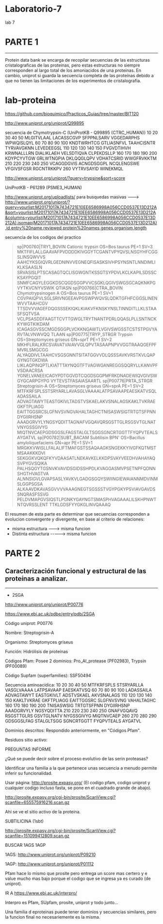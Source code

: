# Laboratorio-7
lab 7



# PARTE 1



----



Protein data bank se encarga de recopilar secuencias de las estructuras cristalograficas de las proteinas, pero estas estructuras no siempre corresponden al largo total de los amoniacidos de una proteinas. En cambio, uniprot si guarda la secuencia completa de las proteínas debido a que no tienen las limitaciones de los experimentos de cristalografía.



# lab-proteina

https://github.com/bioquimico/Practicos_Guias/tree/master/BIT120

http://www.uniprot.org/uniprot/Q99895


secuencia de Chymotrypsin-C (UniProtKB - Q99895 (CTRC_HUMAN))
        10         20         30         40         50
MLGITVLAAL LACASSCGVP SFPPNLSARV VGGEDARPHS WPWQISLQYL 
        60         70         80         90        100
KNDTWRHTCG GTLIASNFVL TAAHCISNTR TYRVAVGKNN LEVEDEEGSL 
       110        120        130        140        150
FVGVDTIHVH KRWNALLLRN DIALIKLAEH VELSDTIQVA CLPEKDSLLP 
       160        170        180        190        200
KDYPCYVTGW GRLWTNGPIA DKLQQGLQPV VDHATCSRID WWGFRVKKTM 
       210        220        230        240        250
VCAGGDGVIS ACNGDSGGPL NCQLENGSWE VFGIVSFGSR RGCNTRKKPV 
       260 
VYTRVSAYID WINEKMQL  

http://www.uniprot.org/uniprot/?query=trypsine&sort=score

UniProtKB - P61289 (PSME3_HUMAN)

http://www.uniprot.org/uploadlists/ para busquedas masivas ---> http://www.uniprot.org/uniprot/?query=yourlist:M20171017A7434721E10EE6586998A056CCD0537E13D212A&sort=yourlist:M20171017A7434721E10EE6586998A056CCD0537E13D212A&columns=yourlist(M20171017A7434721E10EE6586998A056CCD0537E13D212A),isomap(M20171017A7434721E10EE6586998A056CCD0537E13D212A),id,entry%20name,reviewed,protein%20names,genes,organism,length

secuencia de los codigos del practico 

>sp|P00760|TRY1_BOVIN Cationic trypsin OS=Bos taurus PE=1 SV=3
MKTFIFLALLGAAVAFPVDDDDKIVGGYTCGANTVPYQVSLNSGYHFCGGSLINSQWVVS
AAHCYKSGIQVRLGEDNINVVEGNEQFISASKSIVHPSYNSNTLNNDIMLIKLKSAASLN
SRVASISLPTSCASAGTQCLISGWGNTKSSGTSYPDVLKCLKAPILSDSSCKSAYPGQIT
SNMFCAGYLEGGKDSCQGDSGGPVVCSGKLQGIVSWGSGCAQKNKPGVYTKVCNYVSWIK
QTIASN
>sp|P00766|CTRA_BOVIN Chymotrypsinogen A OS=Bos taurus PE=1 SV=1
CGVPAIQPVLSGLSRIVNGEEAVPGSWPWQVSLQDKTGFHFCGGSLINENWVVTAAHCGV
TTSDVVVAGEFDQGSSSEKIQKLKIAKVFKNSKYNSLTINNDITLLKLSTAASFSQTVSA
VCLPSASDDFAAGTTCVTTGWGLTRYTNANTPDRLQQASLPLLSNTNCKKYWGTKIKDAM
ICAGASGVSSCMGDSGGPLVCKKNGAWTLVGIVSWGSSTCSTSTPGVYARVTALVNWVQQ
TLAAN
>sp|P00775|TRYP_STRGR Trypsin OS=Streptomyces griseus GN=sprT PE=1 SV=2
MKHFLRALKRCSVAVATVAIAVVGLQPVTASAAPNPVVGGTRAAQGEFPFMVRLSMGCGG
ALYAQDIVLTAAHCVSGSGNNTSITATGGVVDLQSSSAVKVRSTKVLQAPGYNGTGKDWA
LIKLAQPINQPTLKIATTTAYNQGTFTVAGWGANREGGSQQRYLLKANVPFVSDAACRSA
YGNELVANEEICAGYPDTGGVDTCQGDSGGPMFRKDNADEWIQVGIVSWGYGCARPGYPG
VYTEVSTFASAIASAARTL
>sp|P00776|PRTA_STRGR Streptogrisin-A OS=Streptomyces griseus GN=sprA PE=1 SV=2
MTFKRFSPLSSTSRYARLLAVASGLVAAAALATPSAVAAPEAESKATVSQLADASSAILA
ADVAGTAWYTEASTGKIVLTADSTVSKAELAKVSNALAGSKAKLTVKRAEGKFTPLIAGG
EAITTGGSRCSLGFNVSVNGVAHALTAGHCTNISASWSIGTRTGTSFPNNDYGIIRHSNP
AAADGRVYLYNGSYQDITTAGNAFVGQAVQRSGSTTGLRSGSVTGLNATVNYGSSGIVYG
MIQTNVCAEPGDSGGSLFAGSTALGLTSGGSGNCRTGGTTFYQPVTEALSAYGATVL
>sp|P00782|SUBT_BACAM Subtilisin BPN' OS=Bacillus amyloliquefaciens GN=apr PE=1 SV=1
MRGKKVWISLLFALALIFTMAFGSTSSAQAAGKSNGEKKYIVGFKQTMSTMSAAKKKDVI
SEKGGKVQKQFKYVDAASATLNEKAVKELKKDPSVAYVEEDHVAHAYAQSVPYGVSQIKA
PALHSQGYTGSNVKVAVIDSGIDSSHPDLKVAGGASMVPSETNPFQDNNSHGTHVAGTVA
ALNNSIGVLGVAPSASLYAVKVLGADGSGQYSWIINGIEWAIANNMDVINMSLGGPSGSA
ALKAAVDKAVASGVVVVAAAGNEGTSGSSSTVGYPGKYPSVIAVGAVDSSNQRASFSSVG
PELDVMAPGVSIQSTLPGNKYGAYNGTSMASPHVAGAAALILSKHPNWTNTQVRSSLENT
TTKLGDSFYYGKGLINVQAAAQ








El resumen de esta parte es determinar que secuencias corresponden a evolucion convergente y divergente, en base al criterio de relaciones:

- misma estructura ---> misma funcion
- Distinta estructura -----> misma funcion




# PARTE 2



## Caracterización funcional y estructural de las proteínas a analizar.



----



- 2SGA


http://www.uniprot.org/uniprot/P00776


https://www.ebi.ac.uk/pdbe/entry/pdb/2SGA



Código uniprot: P00776



Nombre: Streptogrisin-A



Organismo: Streptomyces griseus



Función: Hidrólisis de proteínas



Códigos Pfam:  Posee 2 dominios: 	Pro_Al_protease (PF02983), Trypsin (PF00089)



Código Supfam (superfamilies): SSF50494



Secuencia aminoacídica: 10         20         30         40         50
MTFKRFSPLS STSRYARLLA VASGLVAAAA LATPSAVAAP EAESKATVSQ 
        60         70         80         90        100
LADASSAILA ADVAGTAWYT EASTGKIVLT ADSTVSKAEL AKVSNALAGS 
       110        120        130        140        150
KAKLTVKRAE GKFTPLIAGG EAITTGGSRC SLGFNVSVNG VAHALTAGHC 
       160        170        180        190        200
TNISASWSIG TRTGTSFPNN DYGIIRHSNP AAADGRVYLY NGSYQDITTA 
       210        220        230        240        250
GNAFVGQAVQ RSGSTTGLRS GSVTGLNATV NYGSSGIVYG MIQTNVCAEP 
       260        270        280        290 
GDSGGSLFAG STALGLTSGG SGNCRTGGTT FYQPVTEALS AYGATVL 



Dominios descritos: Respondido anteriormente, en "Códigos Pfam".



Residuos sitio activo: 






PREGUNTAS INFORME




¿Qué se puede decir sobre el proceso evolutivo de las serin proteasas?





Identificar una familia a la que pertenece unas secuencia a menudo permite inferir su funcionalidad.





Usar página:  http://prosite.expasy.org/   (El codigo pfam, codigo uniprot y cualquier codigo incluso fasta, se pone en el cuadrado grande de abajo).



http://prosite.expasy.org/cgi-bin/prosite/ScanView.cgi?scanfile=655575916216.scan.gz




Ahí se ve el sitio activo de la proteína.




SUBTILICINA (1sbt)



http://prosite.expasy.org/cgi-bin/prosite/ScanView.cgi?scanfile=151099412809.scan.gz




BUSCAR 1AGS 1AGP



1AGS: http://www.uniprot.org/uniprot/P09210

 
 
1AGP: http://www.uniprot.org/uniprot/P01112



Pfam hace lo mismo que prosite pero entrega un score mas certero y e value mucho mas bajo porque el codigo que se ingresa ya es curado (de uniprot).




IR A https://www.ebi.ac.uk/interpro/




Interpro es Pfam, SUpfam, prosite, uniprot y todo junto...



Una familia d eproteinas puede tener dominios y secuencias similares, pero la funcion final no necesariemente es la misma. 

